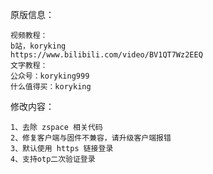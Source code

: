 原版信息：

```
视频教程：
b站，koryking
https://www.bilibili.com/video/BV1QT7Wz2EEQ
文字教程：
公众号：koryking999
什么值得买：koryking
```

修改内容：

```
1、去除 zspace 相关代码
2、修复客户端与固件不兼容，请升级客户端报错
3、默认使用 https 链接登录
4、支持otp二次验证登录
```
